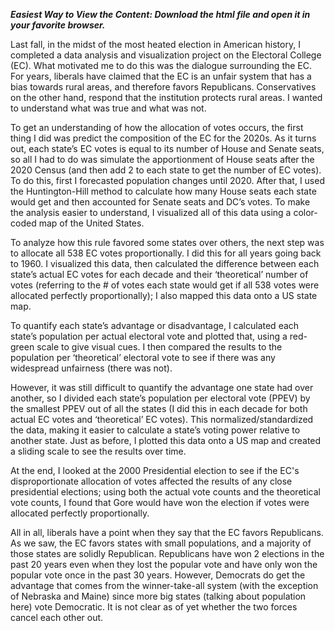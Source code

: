 _**Easiest Way to View the Content: Download the html file and open it in your favorite browser.**_

Last fall, in the midst of the most heated election in American history, I completed a data analysis and visualization project on the Electoral College (EC). What motivated me to do this was the dialogue surrounding the EC. For years, liberals have claimed that the EC is an unfair system that has a bias towards rural areas, and therefore favors Republicans. Conservatives on the other hand, respond that the institution protects rural areas. I wanted to understand what was true and what was not.

To get an understanding of how the allocation of votes occurs, the first thing I did was predict the composition of the EC for the 2020s. As it turns out, each state’s EC votes is equal to its number of House and Senate seats, so all I had to do was simulate the apportionment of House seats after the 2020 Census (and then add 2 to each state to get the number of EC votes). To do this, first I forecasted population changes until 2020. After that, I used the Huntington-Hill method to calculate how many House seats each state would get and then accounted for Senate seats and DC’s votes. To make the analysis easier to understand, I visualized all of this data using a color-coded map of the United States.

To analyze how this rule favored some states over others, the next step was to allocate all 538 EC votes proportionally. I did this for all years going back to 1960. I visualized this data, then calculated the difference between each state’s actual EC votes for each decade and their ‘theoretical’ number of votes (referring to the # of votes each state would get if all 538 votes were allocated perfectly proportionally); I also mapped this data onto a US state map. 

To quantify each state’s advantage or disadvantage, I calculated each state’s population per actual electoral vote and plotted that, using a red-green scale to give visual cues. I then compared the results to the population per ‘theoretical’ electoral vote to see if there was any widespread unfairness (there was not). 

However, it was still difficult to quantify the advantage one state had over another, so I divided each state’s population per electoral vote (PPEV) by the smallest PPEV out of all the states (I did this in each decade for both actual EC votes and ‘theoretical’ EC votes). This normalized/standardized the data, making it easier to calculate a state’s voting power relative to another state. Just as before, I plotted this data onto a US map and created a sliding scale to see the results over time.

At the end, I looked at the 2000 Presidential election to see if the EC's disproportionate allocation of votes affected the results of any close presidential elections; using both the actual vote counts and the theoretical vote counts, I found that Gore would have won the election if votes were allocated perfectly proportionally. 

All in all, liberals have a point when they say that the EC favors Republicans. As we saw, the EC favors states with small populations, and a majority of those states are solidly Republican. Republicans have won 2 elections in the past 20 years even when they lost the popular vote and have only won the popular vote once in the past 30 years. However, Democrats do get the advantage that comes from the winner-take-all system (with the exception of Nebraska and Maine) since more big states (talking about population here) vote Democratic. It is not clear as of yet whether the two forces cancel each other out.
